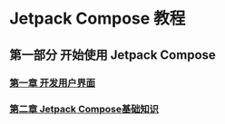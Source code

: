 # Jetpack Compose 教程

## 第一部分 开始使用 Jetpack Compose
### [第一章 开发用户界面](./01)
### [第二章 Jetpack Compose基础知识](./02)
